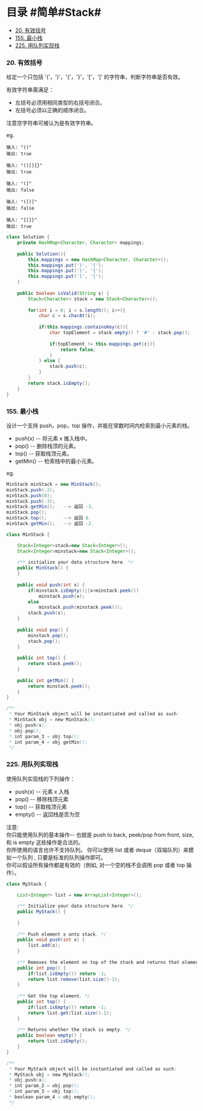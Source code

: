 # 目录 #简单#Stack#
+ [20. 有效括号](#j1)
+ [155. 最小栈](#j2)
+ [225. 用队列实现栈](#j3)




### <span id='j1'>20. 有效括号</span>
给定一个只包括 '('，')'，'{'，'}'，'['，']' 的字符串，判断字符串是否有效。  

有效字符串需满足：  
* 左括号必须用相同类型的右括号闭合。  
* 左括号必须以正确的顺序闭合。  

注意空字符串可被认为是有效字符串。  

eg. 
```
输入: "()"
输出: true

输入: "()[]{}"
输出: true

输入: "(]"
输出: false

输入: "([)]"
输出: false

输入: "{[]}"
输出: true

```

```java
class Solution {
    private HashMap<Character, Character> mappings;
    
    public Solution(){
        this.mappings = new HashMap<Character, Character>();
        this.mappings.put(')', '(');
        this.mappings.put('}', '{');
        this.mappings.put(']', '[');
    }
    
    public boolean isValid(String s) {
        Stack<Character> stack = new Stack<Character>();
        
        for(int i = 0; i < s.length(); i++){
            char c = s.charAt(i);
            
            if(this.mappings.containsKey(c)){
                char topElement = stack.empty() ? '#' : stack.pop();
                
                if(topElement != this.mappings.get(c)){
                    return false;
                }
            } else {
                stack.push(c);
            }
        }
        return stack.isEmpty();
    }
}
```



### <span id='j2'>155. 最小栈</span>
设计一个支持 push，pop，top 操作，并能在常数时间内检索到最小元素的栈。  

* push(x) -- 将元素 x 推入栈中。  
* pop() -- 删除栈顶的元素。  
* top() -- 获取栈顶元素。  
* getMin() -- 检索栈中的最小元素。   

eg.  
```java
MinStack minStack = new MinStack();
minStack.push(-2);
minStack.push(0);
minStack.push(-3);
minStack.getMin();   --> 返回 -3.
minStack.pop();
minStack.top();      --> 返回 0.
minStack.getMin();   --> 返回 -2.
```

```java
class MinStack {

    Stack<Integer>stack=new Stack<Integer>();
    Stack<Integer>minstack=new Stack<Integer>();
    
    /** initialize your data structure here. */
    public MinStack() {             
    }
    
    public void push(int x) {
        if(minstack.isEmpty()||x<minstack.peek())
            minstack.push(x);
        else
            minstack.push(minstack.peek());
        stack.push(x);
    }
    
    public void pop() {
        minstack.pop();
        stack.pop();
    }
    
    public int top() {
        return stack.peek();
    }
    
    public int getMin() {
        return minstack.peek();
    }
}

/**
 * Your MinStack object will be instantiated and called as such:
 * MinStack obj = new MinStack();
 * obj.push(x);
 * obj.pop();
 * int param_3 = obj.top();
 * int param_4 = obj.getMin();
 */
```



### <span id='j3'>225. 用队列实现栈</span>
使用队列实现栈的下列操作：  

* push(x) -- 元素 x 入栈  
* pop() -- 移除栈顶元素  
* top() -- 获取栈顶元素  
* empty() -- 返回栈是否为空  

注意:  
你只能使用队列的基本操作-- 也就是 push to back, peek/pop from front, size, 和 is empty 这些操作是合法的。  
你所使用的语言也许不支持队列。 你可以使用 list 或者 deque（双端队列）来模拟一个队列 , 只要是标准的队列操作即可。  
你可以假设所有操作都是有效的（例如, 对一个空的栈不会调用 pop 或者 top 操作）。  

```java
class MyStack {
    
    List<Integer> list = new ArrayList<Integer>();

    /** Initialize your data structure here. */
    public MyStack() {
        
    }
    
    /** Push element x onto stack. */
    public void push(int x) {
        list.add(x);
    }
    
    /** Removes the element on top of the stack and returns that element. */
    public int pop() {
        if(list.isEmpty()) return -1;
        return list.remove(list.size()-1);        
    }
    
    /** Get the top element. */
    public int top() {
        if(list.isEmpty()) return -1;
        return list.get(list.size()-1);
    }
    
    /** Returns whether the stack is empty. */
    public boolean empty() {
        return list.isEmpty();
    }
}

/**
 * Your MyStack object will be instantiated and called as such:
 * MyStack obj = new MyStack();
 * obj.push(x);
 * int param_2 = obj.pop();
 * int param_3 = obj.top();
 * boolean param_4 = obj.empty();
 */
```



